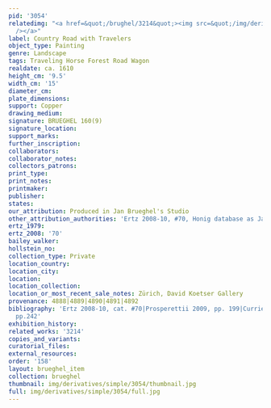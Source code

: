 ```yaml
---
pid: '3054'
relatedimg: "<a href=&quot;/brughel/3214&quot;><img src=&quot;/img/derivatives/simple/3214/thumbnail.jpg&quot;
  /></a>"
label: Country Road with Travelers
object_type: Painting
genre: Landscape
tags: Traveling Horse Forest Road Wagon
realdate: ca. 1610
height_cm: '9.5'
width_cm: '15'
diameter_cm: 
plate_dimensions: 
support: Copper
drawing_medium: 
signature: BRUEGHEL 160(9)
signature_location: 
support_marks: 
further_inscription: 
collaborators: 
collaborator_notes: 
collectors_patrons: 
print_type: 
print_notes: 
printmaker: 
publisher: 
states: 
our_attribution: Produced in Jan Brueghel's Studio
other_attribution_authorities: 'Ertz 2008-10, #70, Honig database as Jan and studio'
ertz_1979: 
ertz_2008: '70'
bailey_walker: 
hollstein_no: 
collection_type: Private
location_country: 
location_city: 
location: 
location_collection: 
location_or_most_recent_sale_notes: Zürich, David Koetser Gallery
provenance: 4888|4889|4890|4891|4892
bibliography: 'Ertz 2008-10, cat. #70|Prosperettii 2009, pp. 199|Currie & Allart 2012,
  pp.242'
exhibition_history: 
related_works: '3214'
copies_and_variants: 
curatorial_files: 
external_resources: 
order: '158'
layout: brueghel_item
collection: brueghel
thumbnail: img/derivatives/simple/3054/thumbnail.jpg
full: img/derivatives/simple/3054/full.jpg
---
```

